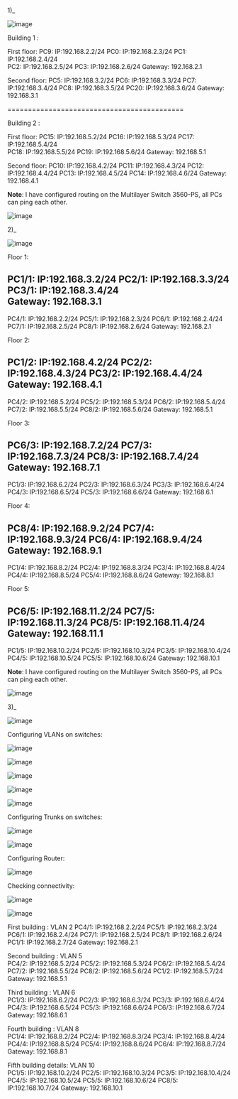 
1)_

![image]()


Building 1 : 
                                
First floor:
PC9: IP:192.168.2.2/24   PC0: IP:192.168.2.3/24   PC1: IP:192.168.2.4/24  
PC2: IP:192.168.2.5/24   PC3: IP:192.168.2.6/24 
Gateway: 192.168.2.1 
 
Second floor:
PC5: IP:192.168.3.2/24   PC6: IP:192.168.3.3/24   PC7: IP:192.168.3.4/24
PC8: IP:192.168.3.5/24   PC20: IP:192.168.3.6/24
Gateway: 192.168.3.1

===========================================

Building 2 :   
    
First floor:
PC15: IP:192.168.5.2/24   PC16: IP:192.168.5.3/24   PC17: IP:192.168.5.4/24     
PC18: IP:192.168.5.5/24   PC19: IP:192.168.5.6/24
Gateway: 192.168.5.1

Second floor:
PC10: IP:192.168.4.2/24   PC11: IP:192.168.4.3/24   PC12: IP:192.168.4.4/24
PC13: IP:192.168.4.5/24   PC14: IP:192.168.4.6/24
Gateway: 192.168.4.1


**Note**: I have configured routing on the Multilayer Switch 3560-PS, all PCs can ping each other.

![image]()



2)_


![image]()

Floor 1:

PC1/1: IP:192.168.3.2/24   PC2/1: IP:192.168.3.3/24   PC3/1: IP:192.168.3.4/24  
Gateway: 192.168.3.1
-------------------------
PC4/1: IP:192.168.2.2/24   PC5/1: IP:192.168.2.3/24   PC6/1: IP:192.168.2.4/24   PC7/1: IP:192.168.2.5/24   PC8/1: IP:192.168.2.6/24
Gateway: 192.168.2.1

Floor 2:     
 
PC1/2: IP:192.168.4.2/24   PC2/2: IP:192.168.4.3/24   PC3/2: IP:192.168.4.4/24  
Gateway: 192.168.4.1
-------------------------
PC4/2: IP:192.168.5.2/24   PC5/2: IP:192.168.5.3/24   PC6/2: IP:192.168.5.4/24   PC7/2: IP:192.168.5.5/24   PC8/2: IP:192.168.5.6/24
Gateway: 192.168.5.1

Floor 3:

PC6/3: IP:192.168.7.2/24   PC7/3: IP:192.168.7.3/24   PC8/3: IP:192.168.7.4/24  
Gateway: 192.168.7.1
-------------------------
PC1/3: IP:192.168.6.2/24   PC2/3: IP:192.168.6.3/24   PC3/3: IP:192.168.6.4/24   PC4/3: IP:192.168.6.5/24   PC5/3: IP:192.168.6.6/24
Gateway: 192.168.6.1

Floor 4:

PC8/4: IP:192.168.9.2/24   PC7/4: IP:192.168.9.3/24   PC6/4: IP:192.168.9.4/24  
Gateway: 192.168.9.1
-------------------------
PC1/4: IP:192.168.8.2/24   PC2/4: IP:192.168.8.3/24   PC3/4: IP:192.168.8.4/24   PC4/4: IP:192.168.8.5/24   PC5/4: IP:192.168.8.6/24
Gateway: 192.168.8.1

Floor 5:

PC6/5: IP:192.168.11.2/24   PC7/5: IP:192.168.11.3/24   PC8/5: IP:192.168.11.4/24  
Gateway: 192.168.11.1
-------------------------
PC1/5: IP:192.168.10.2/24   PC2/5: IP:192.168.10.3/24   PC3/5: IP:192.168.10.4/24   PC4/5: IP:192.168.10.5/24   PC5/5: IP:192.168.10.6/24
Gateway: 192.168.10.1

**Note**: I have configured routing on the Multilayer Switch 3560-PS, all PCs can ping each other.

![image]()



3)_

![image](https://user-images.githubusercontent.com/46674112/89119407-0965ed80-d4b7-11ea-8da4-56e2d3e54b3c.png)



Configuring VLANs on switches:


![image](https://user-images.githubusercontent.com/46674112/89118252-cbfc6280-d4ac-11ea-8e3c-8eeff8b25c17.png)


![image](https://user-images.githubusercontent.com/46674112/89118295-475e1400-d4ad-11ea-9970-3c473f8316fd.png)


![image](https://user-images.githubusercontent.com/46674112/89118549-17b00b80-d4af-11ea-8990-0cfb3b467e4e.png)


![image](https://user-images.githubusercontent.com/46674112/89118586-5cd43d80-d4af-11ea-9f39-7e804bb46e2e.png)



![image](https://user-images.githubusercontent.com/46674112/89118457-aa03df80-d4ae-11ea-9fdd-b63d2fb63a7e.png)


Configuring Trunks on switches:


![image](https://user-images.githubusercontent.com/46674112/89119049-e259ec80-d4b3-11ea-91c0-2109a256f74e.png)


![image](https://user-images.githubusercontent.com/46674112/89119079-16cda880-d4b4-11ea-970b-d846bba78b03.png)


Configuring Router:


![image](https://user-images.githubusercontent.com/46674112/89119234-39ac8c80-d4b5-11ea-8e81-21cc6a5c1167.png)


Checking connectivity:


![image](https://user-images.githubusercontent.com/46674112/89120037-6368b200-d4bb-11ea-86ab-073905d9bed2.png)



![image](https://user-images.githubusercontent.com/46674112/89120053-90b56000-d4bb-11ea-8386-0b923ecc8aa2.png)




First building : VLAN 2
PC4/1: IP:192.168.2.2/24   PC5/1: IP:192.168.2.3/24   PC6/1: IP:192.168.2.4/24   PC7/1: IP:192.168.2.5/24   PC8/1: IP:192.168.2.6/24  PC1/1: IP:192.168.2.7/24
Gateway: 192.168.2.1

Second building :   VLAN 5   
PC4/2: IP:192.168.5.2/24   PC5/2: IP:192.168.5.3/24   PC6/2: IP:192.168.5.4/24   PC7/2: IP:192.168.5.5/24   PC8/2: IP:192.168.5.6/24  PC1/2: IP:192.168.5.7/24
Gateway: 192.168.5.1

Third building :    VLAN 6  
PC1/3: IP:192.168.6.2/24   PC2/3: IP:192.168.6.3/24   PC3/3: IP:192.168.6.4/24   PC4/3: IP:192.168.6.5/24   PC5/3: IP:192.168.6.6/24  PC6/3: IP:192.168.6.7/24
Gateway: 192.168.6.1

Fourth building :    VLAN 8    
PC1/4: IP:192.168.8.2/24   PC2/4: IP:192.168.8.3/24   PC3/4: IP:192.168.8.4/24   PC4/4: IP:192.168.8.5/24   PC5/4: IP:192.168.8.6/24   PC6/4: IP:192.168.8.7/24
Gateway: 192.168.8.1

Fifth building details:    VLAN 10    
PC1/5: IP:192.168.10.2/24   PC2/5: IP:192.168.10.3/24   PC3/5: IP:192.168.10.4/24   PC4/5: IP:192.168.10.5/24   PC5/5: IP:192.168.10.6/24   PC8/5: IP:192.168.10.7/24
Gateway: 192.168.10.1










